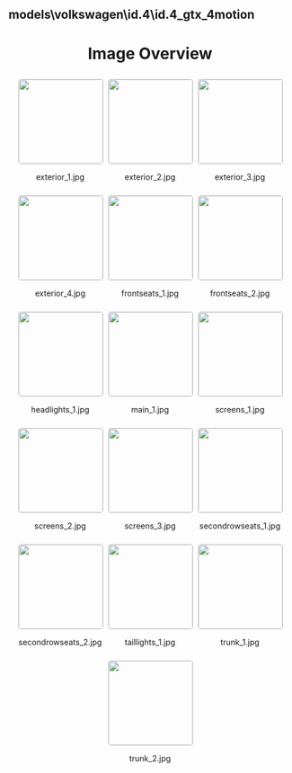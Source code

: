 ## models\volkswagen\id.4\id.4_gtx_4motion
<style>
    .image-gallery {
        display: flex;
        flex-wrap: wrap;
        gap: 10px;
        justify-content: center;
        padding: 10px;
    }
    .image-gallery img {
        width: 150px;
        height: auto;
        border: 1px solid #ddd;
        border-radius: 5px;
    }
    .image-gallery div {
        flex: 1 1 calc(33.333% - 20px); /* Three images per row on large screens */
        max-width: 150px;
        text-align: center;
    }
    @media (max-width: 768px) {
        .image-gallery div {
            flex: 1 1 calc(50% - 20px); /* Two images per row on medium screens */
        }
    }
    @media (max-width: 480px) {
        .image-gallery div {
            flex: 1 1 100%; /* One image per row on small screens */
        }
    }
</style>
<h1 style ="text-align: center;"> Image Overview </h1> <div class="image-gallery">
<div>
<img src="https://media.evkx.net/multimedia/models/volkswagen/id.4/id.4_gtx_4motion/exterior_1_st.jpg">
<p>exterior_1.jpg</p>
</div>
<div>
<img src="https://media.evkx.net/multimedia/models/volkswagen/id.4/id.4_gtx_4motion/exterior_2_st.jpg">
<p>exterior_2.jpg</p>
</div>
<div>
<img src="https://media.evkx.net/multimedia/models/volkswagen/id.4/id.4_gtx_4motion/exterior_3_st.jpg">
<p>exterior_3.jpg</p>
</div>
<div>
<img src="https://media.evkx.net/multimedia/models/volkswagen/id.4/id.4_gtx_4motion/exterior_4_st.jpg">
<p>exterior_4.jpg</p>
</div>
<div>
<img src="https://media.evkx.net/multimedia/models/volkswagen/id.4/id.4_gtx_4motion/frontseats_1_st.jpg">
<p>frontseats_1.jpg</p>
</div>
<div>
<img src="https://media.evkx.net/multimedia/models/volkswagen/id.4/id.4_gtx_4motion/frontseats_2_st.jpg">
<p>frontseats_2.jpg</p>
</div>
<div>
<img src="https://media.evkx.net/multimedia/models/volkswagen/id.4/id.4_gtx_4motion/headlights_1_st.jpg">
<p>headlights_1.jpg</p>
</div>
<div>
<img src="https://media.evkx.net/multimedia/models/volkswagen/id.4/id.4_gtx_4motion/main_1_st.jpg">
<p>main_1.jpg</p>
</div>
<div>
<img src="https://media.evkx.net/multimedia/models/volkswagen/id.4/id.4_gtx_4motion/screens_1_st.jpg">
<p>screens_1.jpg</p>
</div>
<div>
<img src="https://media.evkx.net/multimedia/models/volkswagen/id.4/id.4_gtx_4motion/screens_2_st.jpg">
<p>screens_2.jpg</p>
</div>
<div>
<img src="https://media.evkx.net/multimedia/models/volkswagen/id.4/id.4_gtx_4motion/screens_3_st.jpg">
<p>screens_3.jpg</p>
</div>
<div>
<img src="https://media.evkx.net/multimedia/models/volkswagen/id.4/id.4_gtx_4motion/secondrowseats_1_st.jpg">
<p>secondrowseats_1.jpg</p>
</div>
<div>
<img src="https://media.evkx.net/multimedia/models/volkswagen/id.4/id.4_gtx_4motion/secondrowseats_2_st.jpg">
<p>secondrowseats_2.jpg</p>
</div>
<div>
<img src="https://media.evkx.net/multimedia/models/volkswagen/id.4/id.4_gtx_4motion/taillights_1_st.jpg">
<p>taillights_1.jpg</p>
</div>
<div>
<img src="https://media.evkx.net/multimedia/models/volkswagen/id.4/id.4_gtx_4motion/trunk_1_st.jpg">
<p>trunk_1.jpg</p>
</div>
<div>
<img src="https://media.evkx.net/multimedia/models/volkswagen/id.4/id.4_gtx_4motion/trunk_2_st.jpg">
<p>trunk_2.jpg</p>
</div>
</div>

